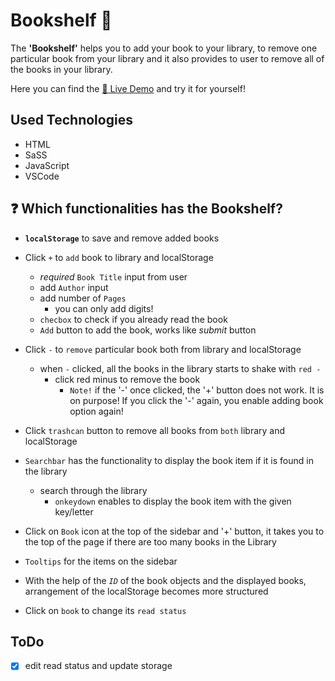# Bookshelf 📖

The **'Bookshelf'** helps you to add your book to your library, to remove one particular book from your library and it also provides to user to remove all of the books in your library.

Here you can find the [🌟 Live Demo](https://tatertotsey.github.io/bookshelf/) and try it for yourself!

## Used Technologies

- HTML
- SaSS
- JavaScript
- VSCode

## ❓ Which functionalities has the **Bookshelf**?

- **`localStorage`** to save and remove added books
- Click `+` to `add` book to library and localStorage

  - _required_ `Book Title` input from user
  - add `Author` input
  - add number of `Pages`
    - you can only add digits!
  - `checbox` to check if you already read the book
  - `Add` button to add the book, works like _submit_ button

- Click `-` to `remove` particular book both from library and localStorage

  - when `-` clicked, all the books in the library starts to shake with `red -`
    - click red minus to remove the book
      - `Note!` if the '-' once clicked, the '+' button does not work. It is on purpose!
        If you click the '-' again, you enable adding book option again!

- Click `trashcan` button to remove all books from `both` library and localStorage

- `Searchbar` has the functionality to display the book item if it is found in the library

  - search through the library
    - `onkeydown` enables to display the book item with the given key/letter

- Click on `Book` icon at the top of the sidebar and '+' button, it takes you to the top of the page if there are too many books in the Library

- `Tooltips` for the items on the sidebar

- With the help of the _`ID`_ of the book objects and the displayed books, arrangement of the localStorage becomes more structured

- Click on `book` to change its `read status`

## ToDo
- [x] edit read status and update storage
